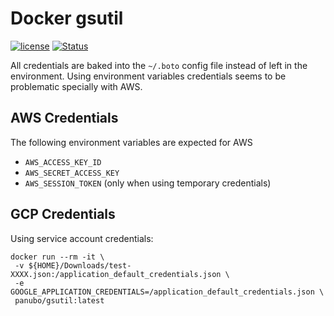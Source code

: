 # Docker gsutil

[![license](https://img.shields.io/github/license/panubo/docker-gsutil.svg)]()
[![Status](https://img.shields.io/badge/status-experimental-orange.svg)]()

All credentials are baked into the `~/.boto` config file instead of left in the environment. Using environment variables credentials seems to be problematic specially with AWS.

## AWS Credentials

The following environment variables are expected for AWS

* `AWS_ACCESS_KEY_ID`
* `AWS_SECRET_ACCESS_KEY`
* `AWS_SESSION_TOKEN` (only when using temporary credentials)

## GCP Credentials

Using service account credentials:

```
docker run --rm -it \
 -v ${HOME}/Downloads/test-XXXX.json:/application_default_credentials.json \
 -e GOOGLE_APPLICATION_CREDENTIALS=/application_default_credentials.json \
 panubo/gsutil:latest
```
